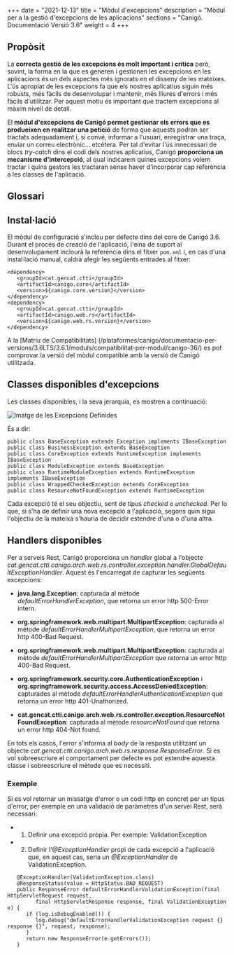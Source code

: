 +++
date        = "2021-12-13"
title       = "Mòdul d'excepcions"
description = "Mòdul per a la gestió d'excepcions de les aplicacions"
sections    = "Canigó. Documentació Versió 3.6"
weight      = 4
+++

## Propòsit

La **correcta gestió de les excepcions és molt important i crítica** però, sovint, la forma en la que es generen i gestionen les excepcions en les aplicacions
és un dels aspectes més ignorats en el disseny de les mateixes. L'ús apropiat de les excepcions fa que els nostres aplicatius siguin més robusts, més fàcils de
desenvolupar i mantenir, més lliures d'errors i més fàcils d'utilitzar. Per aquest motiu és important que tractem excepcions al màxim nivell de detall.

El **mòdul d'excepcions de Canigó permet gestionar els errors que es produeixen en realitzar una petició** de forma que aquests podran ser tractats adequadament i, si convé,
informar a l'usuari, enregistrar una traça, enviar un correu electrònic... etcètera. Per tal d'evitar l'ús innecessari de blocs *try-catch* dins el codi dels nostres
aplicatius, Canigó **proporciona un mecanisme d'intercepció**, al qual indicarem quines excepcions volem tractar i quins gestors les tractaran sense haver d'incorporar
cap referència a les classes de l'aplicació.

## Glossari

## Instal·lació

El mòdul de configuració s'inclou per defecte dins del core de Canigó 3.6.
Durant el procés de creació de l'aplicació, l'eina de suport al desenvolupament inclourà la referència dins el fitxer `pom.xml` i, en cas d'una instal·lació manual,
caldrà afegir les següents entrades al fitxer:

```
<dependency>
   <groupId>cat.gencat.ctti</groupId>
   <artifactId>canigo.core</artifactId>
   <version>${canigo.core.version}</version>
</dependency>
<dependency>
   <groupId>cat.gencat.ctti</groupId>
   <artifactId>canigo.web.rs</artifactId>
   <version>${canigo.web.rs.version}</version>
</dependency>
```

A la [Matriu de Compatibilitats] (/plataformes/canigo/documentacio-per-versions/3.6LTS/3.6.1/moduls/compatibilitat-per-modul/canigo-36/) es pot comprovar la versió del mòdul compatible amb la versió de Canigó utilitzada.

## Classes disponibles d'excepcions

Les classes disponibles, i la seva jerarquia, es mostren a continuació:

![Imatge de les Excepcions Definides](/related/canigo/documentacio/modul-excepcions/jerarquia_exception.png)

És a dir:
```
public class BaseException extends Exception implements IBaseException
public class BusinessException extends BaseException
public class CoreException extends RuntimeException implements IBaseException
public class ModuleException extends BaseException
public class RuntimeModuleException extends RuntimeException implements IBaseException
public class WrappedCheckedException extends CoreException
public class ResourceNotFoundException extends RuntimeException
```

Cada excepció té el seu objectiu, sent de tipus *checked* o *unchecked*. Per lo que, si s'ha de definir una nova excepció a l'aplicació,
segons quin sigui l'objectiu de la mateixa s'hauria de decidir estendre d'una o d'una altra.

## Handlers disponibles

Per a serveis Rest, Canigó proporciona un *handler* global a l'objecte *cat.gencat.ctti.canigo.arch.web.rs.controller.exception.handler.GlobalDefaultExceptionHandler*.
Aquest és l'encarregat de capturar les següents excepcions:

- **java.lang.Exception**: capturada al mètode *defaultErrorHandlerException*, que retorna un error http 500-Error intern.

- **org.springframework.web.multipart.MultipartException**: capturada al mètode *defaultErrorHandlerMultipartException*, que retorna un
error http 400-Bad Request.

- **org.springframework.web.multipart.MultipartException**: capturada al mètode *defaultErrorHandlerMultipartException* que retorna un
error http 400-Bad Request.

- **org.springframework.security.core.AuthenticationException** i **org.springframework.security.access.AccessDeniedException**: capturades
al mètode *defaultErrorHandlerAuthenticationException* que retorna un error http 401-Unathorized.

- **cat.gencat.ctti.canigo.arch.web.rs.controller.exception.ResourceNotFoundException**: capturada al mètode *resourceNotFound* que retorna un
error http 404-Not found.

En tots els casos, l'error s'informa al *body* de la resposta utilitzant un objecte *cat.gencat.ctti.canigo.arch.web.rs.response.ResponseError*.
Si es vol sobreescriure el comportament per defecte es pot estendre aquesta classe i sobreescriure el mètode que es necessiti.

### Exemple

Si es vol retornar un missatge d'error o un codi http en concret per un tipus d'error, per exemple en una validació de paràmetres d'un servei Rest,
serà necessari:

- 1. Definir una excepció pròpia. Per exemple: ValidationException
- 2. Definir l’*@ExceptionHandler* propi de cada excepció a l'aplicació que, en aquest cas, seria un *@ExceptionHandler* de ValidationException.

```
   @ExceptionHandler(ValidationException.class)
   @ResponseStatus(value = HttpStatus.BAD_REQUEST)
   public ResponseError defaultErrorHandlerValidationException(final HttpServletRequest request,
         final HttpServletResponse response, final ValidationException e) {
      if (log.isDebugEnabled()) {
         log.debug("defaultErrorHandlerValidationException request {} response {}", request, response);
      }
      return new ResponseError(e.getErrors());
   }
```
